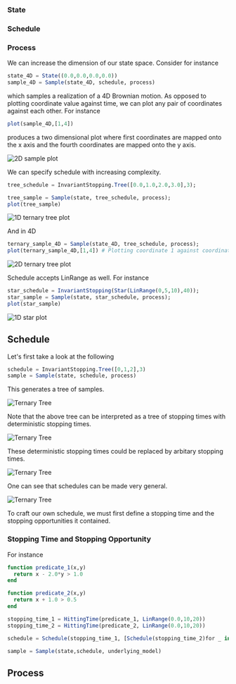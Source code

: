 
### State

### Schedule

### Process

We can increase the dimension of our state space. Consider for instance
```julia
state_4D = State((0.0,0.0,0.0,0.0))
sample_4D = Sample(state_4D, schedule, process) 
```
which samples a realization of a 4D Brownian motion. As opposed to plotting coordinate value against time, we can plot any pair of coordinates against each other. For instance
```julia
plot(sample_4D,[1,4])
```
produces a two dimensional plot where first coordinates are mapped onto the x axis and the fourth coordinates are mapped onto the y axis.

![2D sample plot](assets/single_sample_2D.svg)

We can specify schedule with increasing complexity. 

```julia
tree_schedule = InvariantStopping.Tree([0.0,1.0,2.0,3.0],3);

tree_sample = Sample(state, tree_schedule, process);
plot(tree_sample)
```
![1D ternary tree plot](assets/ternary_tree_plot.svg)

And in 4D
```julia
ternary_sample_4D = Sample(state_4D, tree_schedule, process);
plot(ternary_sample_4D,[1,4]) # Plotting coordinate 1 against coordinate 4
```

![2D ternary tree plot](assets/ternary_tree_plot_2D.svg)

Schedule accepts LinRange as well. For instance
```julia
star_schedule = InvariantStopping(Star(LinRange(0,5,10),40));
star_sample = Sample(state, star_schedule, process);
plot(star_sample)
```

![1D star plot](assets/star_plot_1D.svg)

## Schedule

Let's first take a look at the following

```julia
schedule = InvariantStopping.Tree([0,1,2],3)
sample = Sample(state, schedule, process)
```
This generates a tree of samples.

![Ternary Tree](assets/custom_schedule_page1.svg)

Note that the above tree can be interpreted as a tree of stopping times with deterministic stopping times.

![Ternary Tree](assets/custom_schedule_page2.svg)

These deterministic stopping times could be replaced by arbitary stopping times.

![Ternary Tree](assets/custom_schedule_page3.svg)

One can see that schedules can be made very general.

![Ternary Tree](assets/custom_schedule_page4.svg)

To craft our own schedule, we must first define a stopping time and the stopping opportunities it contained.


### Stopping Time and Stopping Opportunity

 For instance

```julia
function predicate_1(x,y) 
  return x - 2.0*y > 1.0
end

function predicate_2(x,y)
  return x + 1.0 > 0.5
end

stopping_time_1 = HittingTime(predicate_1, LinRange(0.0,10,20))
stopping_time_2 = HittingTime(predicate_2, LinRange(0.0,10,20))

schedule = Schedule(stopping_time_1, [Schedule(stopping_time_2)for _ in 1:10])

sample = Sample(state,schedule, underlying_model)
```

## Process